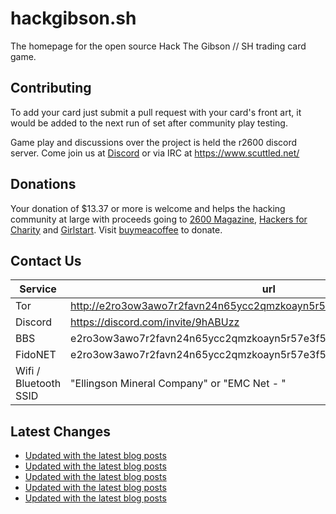 # hackgibson.sh
The homepage for the open source Hack The Gibson // SH trading card game.


## Contributing

To add your card just submit a pull request with your card's front art, it would be added to the next run of set after community play testing.

Game play and discussions over the project is held the r2600 discord server. Come join us at [Discord](https://discord.com/invite/9hABUzz) or via IRC at https://www.scuttled.net/


## Donations

Your donation of $13.37 or more is welcome and helps the hacking community at large with proceeds going to [2600 Magazine](https://2600.com/), [Hackers for Charity](https://hackersforcharity.org) and [Girlstart](https://girlstart.org).  Visit [buymeacoffee](https://www.buymeacoffee.com/hackgibson.sh) to donate.


## Contact Us

Service | url
-|-
Tor | http://e2ro3ow3awo7r2favn24n65ycc2qmzkoayn5r57e3f56nvjwdcgg32ad.onion
Discord | https://discord.com/invite/9hABUzz
BBS | e2ro3ow3awo7r2favn24n65ycc2qmzkoayn5r57e3f56nvjwdcgg32ad.onion:23
FidoNET | e2ro3ow3awo7r2favn24n65ycc2qmzkoayn5r57e3f56nvjwdcgg32ad.onion:24554
Wifi / Bluetooth SSID | "Ellingson Mineral Company" or "EMC Net - <fidonet address>"

## Latest Changes
<!-- BLOG-POST-LIST:START -->
- [Updated with the latest blog posts](https://github.com/DFW2600/hackgibson.sh/commit/9f3dbc84ab43ca95044a7a073d6d498c1f25a44f)
- [Updated with the latest blog posts](https://github.com/DFW2600/hackgibson.sh/commit/9f6b02c41c5c71925ff0f0ff03fb7010ca8febe3)
- [Updated with the latest blog posts](https://github.com/DFW2600/hackgibson.sh/commit/f7958ad537683c2289a27156dec5403bb2f43f45)
- [Updated with the latest blog posts](https://github.com/DFW2600/hackgibson.sh/commit/17ea0e4755a4e6fe28cf1a4fb848deea7e838655)
- [Updated with the latest blog posts](https://github.com/DFW2600/hackgibson.sh/commit/c5dbb46e378e9bc123e384c6d9c8422b18b15545)
<!-- BLOG-POST-LIST:END -->
